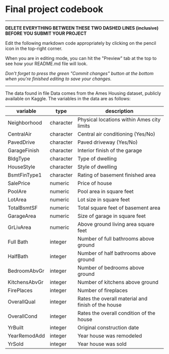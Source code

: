 # Final project codebook 

--------
**DELETE EVERYTHING BETWEEN THESE TWO DASHED LINES (inclusive) BEFORE YOU SUBMIT YOUR PROJECT**

Edit the following markdown code appropriately by clicking on the pencil icon in the top-right corner. 

When you are in editing mode, you can hit the "Preview" tab at the top to see how your README.md file will look. 

*Don't forget to press the green "Commit changes" button at the bottom when you're finished editing to save your changes.*

---------

The data found in file Data comes from the Ames Housing dataset, publicly available on Kaggle. The variables in the data are as follows:


| variable | type | description |
|----------|------|-------------|
| Neighborhood | character | Physical locations within Ames city limits|
| CentralAir  | character |Central air conditioning (Yes/No)|
|PavedDrive|  character | Paved driveway (Yes/No)|
|GarageFinish| character | Interior finish of the garage|
|BldgType| character | Type of dwelling|
|HouseStyle| character |  Style of dwelling|
|BsmtFinType1| character | Rating of basement finished area|
|SalePrice|numeric|Price of house|
|PoolAre|numeric|Pool area in square feet|
|LotArea|numeric|Lot size in square feet|
|TotalBsmtSF|numeric|Total square feet of basement area|
|GarageArea|numeric|Size of garage in square feet|
|GrLivArea|numeric|Above ground living area square feet|
|Full Bath|integer|Number of full bathrooms above ground|
|HalfBath|integer|Number of half bathrooms above ground|
|BedroomAbvGr|integer|Number of bedrooms above ground|
|KitchensAbvGr|integer|Number of kitchens above ground|
|FirePlaces|integer|Number of fireplaces|
|OverallQual|integer|Rates the overall material and finish of the house|
|OverallCond|integer|Rates the overall condition of the house|
|YrBuilt|integer|Original construction date|
|YearRemodAdd|integer|Year house was remodeled|
|YrSold|integer|Year house was sold|
